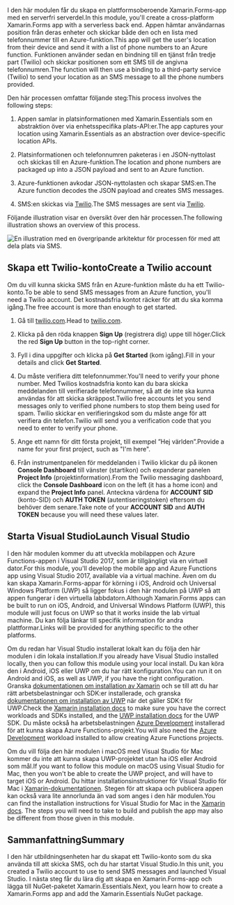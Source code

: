 <span data-ttu-id="11347-101">I den här modulen får du skapa en plattformsoberoende Xamarin.Forms-app med en serverfri serverdel.</span><span class="sxs-lookup"><span data-stu-id="11347-101">In this module, you'll create a cross-platform Xamarin.Forms app with a serverless back end.</span></span> <span data-ttu-id="11347-102">Appen hämtar användarnas position från deras enheter och skickar både den och en lista med telefonnummer till en Azure-funktion.</span><span class="sxs-lookup"><span data-stu-id="11347-102">This app will get the user's location from their device and send it with a list of phone numbers to an Azure function.</span></span> <span data-ttu-id="11347-103">Funktionen använder sedan en bindning till en tjänst från tredje part (Twilio) och skickar positionen som ett SMS till de angivna telefonnumren.</span><span class="sxs-lookup"><span data-stu-id="11347-103">The function will then use a binding to a third-party service (Twilio) to send your location as an SMS message to all the phone numbers provided.</span></span>

<span data-ttu-id="11347-104">Den här processen omfattar följande steg:</span><span class="sxs-lookup"><span data-stu-id="11347-104">This process involves the following steps:</span></span> 

1. <span data-ttu-id="11347-105">Appen samlar in platsinformationen med Xamarin.Essentials som en abstraktion över via enhetsspecifika plats-API:er.</span><span class="sxs-lookup"><span data-stu-id="11347-105">The app captures your location using Xamarin.Essentials as an abstraction over device-specific location APIs.</span></span>

1. <span data-ttu-id="11347-106">Platsinformationen och telefonnumren paketeras i en JSON-nyttolast och skickas till en Azure-funktion.</span><span class="sxs-lookup"><span data-stu-id="11347-106">The location and phone numbers are packaged up into a JSON payload and sent to an Azure function.</span></span>

1. <span data-ttu-id="11347-107">Azure-funktionen avkodar JSON-nyttolasten och skapar SMS:en.</span><span class="sxs-lookup"><span data-stu-id="11347-107">The Azure function decodes the JSON payload and creates SMS messages.</span></span>

1. <span data-ttu-id="11347-108">SMS:en skickas via [Twilio](http://twilio.com).</span><span class="sxs-lookup"><span data-stu-id="11347-108">The SMS messages are sent via [Twilio](http://twilio.com).</span></span>

<span data-ttu-id="11347-109">Följande illustration visar en översikt över den här processen.</span><span class="sxs-lookup"><span data-stu-id="11347-109">The following illustration shows an overview of this process.</span></span>

![En illustration med en övergripande arkitektur för processen för med att dela plats via SMS.](../media-drafts/1-architecture.png)

## <a name="create-a-twilio-account"></a><span data-ttu-id="11347-111">Skapa ett Twilio-konto</span><span class="sxs-lookup"><span data-stu-id="11347-111">Create a Twilio account</span></span>

<span data-ttu-id="11347-112">Om du vill kunna skicka SMS från en Azure-funktion måste du ha ett Twilio-konto.</span><span class="sxs-lookup"><span data-stu-id="11347-112">To be able to send SMS messages from an Azure function, you'll need a Twilio account.</span></span> <span data-ttu-id="11347-113">Det kostnadsfria kontot räcker för att du ska komma igång.</span><span class="sxs-lookup"><span data-stu-id="11347-113">The free account is more than enough to get started.</span></span>

1. <span data-ttu-id="11347-114">Gå till [twilio.com](https://twilio.com).</span><span class="sxs-lookup"><span data-stu-id="11347-114">Head to [twilio.com](https://twilio.com).</span></span>

1. <span data-ttu-id="11347-115">Klicka på den röda knappen **Sign Up** (registrera dig) uppe till höger.</span><span class="sxs-lookup"><span data-stu-id="11347-115">Click the red **Sign Up** button in the top-right corner.</span></span>

1. <span data-ttu-id="11347-116">Fyll i dina uppgifter och klicka på **Get Started** (kom igång).</span><span class="sxs-lookup"><span data-stu-id="11347-116">Fill in your details and click **Get Started**.</span></span>

1. <span data-ttu-id="11347-117">Du måste verifiera ditt telefonnummer.</span><span class="sxs-lookup"><span data-stu-id="11347-117">You'll need to verify your phone number.</span></span> <span data-ttu-id="11347-118">Med Twilios kostnadsfria konto kan du bara skicka meddelanden till verifierade telefonnummer, så att de inte ska kunna användas för att skicka skräppost.</span><span class="sxs-lookup"><span data-stu-id="11347-118">Twilio free accounts let you send messages only to verified phone numbers to stop them being used for spam.</span></span> <span data-ttu-id="11347-119">Twilio skickar en verifieringskod som du måste ange för att verifiera din telefon.</span><span class="sxs-lookup"><span data-stu-id="11347-119">Twilio will send you a verification code that you need to enter to verify your phone.</span></span>

1. <span data-ttu-id="11347-120">Ange ett namn för ditt första projekt, till exempel ”Hej världen”.</span><span class="sxs-lookup"><span data-stu-id="11347-120">Provide a name for your first project, such as "I'm here".</span></span>

1. <span data-ttu-id="11347-121">Från instrumentpanelen för meddelanden i Twilio klickar du på ikonen **Console Dashboard** till vänster (startikon) och expanderar panelen **Project Info** (projektinformation).</span><span class="sxs-lookup"><span data-stu-id="11347-121">From the Twilio messaging dashboard, click the **Console Dashboard** icon on the left (it has a home icon) and expand the **Project Info** panel.</span></span> <span data-ttu-id="11347-122">Anteckna värdena för **ACCOUNT SID** (konto-SID) och **AUTH TOKEN** (autentiseringstoken) eftersom du behöver dem senare.</span><span class="sxs-lookup"><span data-stu-id="11347-122">Take note of your **ACCOUNT SID** and **AUTH TOKEN** because you will need these values later.</span></span>

## <a name="launch-visual-studio"></a><span data-ttu-id="11347-123">Starta Visual Studio</span><span class="sxs-lookup"><span data-stu-id="11347-123">Launch Visual Studio</span></span>

<span data-ttu-id="11347-124">I den här modulen kommer du att utveckla mobilappen och Azure Functions-appen i Visual Studio 2017, som är tillgängligt via en virtuell dator.</span><span class="sxs-lookup"><span data-stu-id="11347-124">For this module, you'll develop the mobile app and Azure Functions app using Visual Studio 2017, available via a virtual machine.</span></span> <span data-ttu-id="11347-125">Även om du kan skapa Xamarin.Forms-appar för körning i iOS, Android och Universal Windows Platform (UWP) så ligger fokus i den här modulen på UWP så att appen fungerar i den virtuella labbdatorn.</span><span class="sxs-lookup"><span data-stu-id="11347-125">Although Xamarin.Forms apps can be built to run on iOS, Android, and Universal Windows Platform (UWP), this module will just focus on UWP so that it works inside the lab virtual machine.</span></span> <span data-ttu-id="11347-126">Du kan följa länkar till specifik information för andra plattformar.</span><span class="sxs-lookup"><span data-stu-id="11347-126">Links will be provided for anything specific to the other platforms.</span></span>

<!-- TODO - add HoL link button here -->

<span data-ttu-id="11347-127">Om du redan har Visual Studio installerat lokalt kan du följa den här modulen i din lokala installation.</span><span class="sxs-lookup"><span data-stu-id="11347-127">If you already have Visual Studio installed locally, then you can follow this module using your local install.</span></span> <span data-ttu-id="11347-128">Du kan köra den i Android, iOS eller UWP om du har rätt konfiguration.</span><span class="sxs-lookup"><span data-stu-id="11347-128">You can run it on Android and iOS, as well as UWP, if you have the right configuration.</span></span> <span data-ttu-id="11347-129">Granska [dokumentationen om installation av Xamarin](https://docs.microsoft.com/xamarin/cross-platform/get-started/installation/windows) och se till att du har rätt arbetsbelastningar och SDK:er installerade, och granska [dokumentationen om installation av UWP](https://docs.microsoft.com/visualstudio/cross-platform/develop-apps-for-the-universal-windows-platform-uwp#requirements) när det gäller SDK:t för UWP.</span><span class="sxs-lookup"><span data-stu-id="11347-129">Check the [Xamarin installation docs](https://docs.microsoft.com/xamarin/cross-platform/get-started/installation/windows) to make sure you have the correct workloads and SDKs installed, and the [UWP installation docs](https://docs.microsoft.com/visualstudio/cross-platform/develop-apps-for-the-universal-windows-platform-uwp#requirements) for the UWP SDK.</span></span> <span data-ttu-id="11347-130">Du måste också ha arbetsbelastningen [Azure Development](https://docs.microsoft.com/azure/azure-functions/functions-develop-vs#prerequisites) installerad för att kunna skapa Azure Functions-projekt.</span><span class="sxs-lookup"><span data-stu-id="11347-130">You will also need the [Azure Development](https://docs.microsoft.com/azure/azure-functions/functions-develop-vs#prerequisites) workload installed to allow creating Azure Functions projects.</span></span>

<span data-ttu-id="11347-131">Om du vill följa den här modulen i macOS med Visual Studio för Mac kommer du inte att kunna skapa UWP-projektet utan ha iOS eller Android som mål.</span><span class="sxs-lookup"><span data-stu-id="11347-131">If you want to follow this module on macOS using Visual Studio for Mac, then you won't be able to create the UWP project, and will have to target iOS or Android.</span></span> <span data-ttu-id="11347-132">Du hittar installationsinstruktioner för Visual Studio för Mac i [Xamarin-dokumentationen](https://docs.microsoft.com/visualstudio/cross-platform/setup-and-install#mac-setup-apple-id-xcode-and-xamarin). Stegen för att skapa och publicera appen kan också vara lite annorlunda än vad som anges i den här modulen.</span><span class="sxs-lookup"><span data-stu-id="11347-132">You can find the installation instructions for Visual Studio for Mac in the [Xamarin docs](https://docs.microsoft.com/visualstudio/cross-platform/setup-and-install#mac-setup-apple-id-xcode-and-xamarin). The steps you will need to take to build and publish the app may also be different from those given in this module.</span></span>

## <a name="summary"></a><span data-ttu-id="11347-133">Sammanfattning</span><span class="sxs-lookup"><span data-stu-id="11347-133">Summary</span></span>

<span data-ttu-id="11347-134">I den här utbildningsenheten har du skapat ett Twilio-konto som du ska använda till att skicka SMS, och du har startat Visual Studio.</span><span class="sxs-lookup"><span data-stu-id="11347-134">In this unit, you created a Twilio account to use to send SMS messages and launched Visual Studio.</span></span> <span data-ttu-id="11347-135">I nästa steg får du lära dig att skapa en Xamarin.Forms-app och lägga till NuGet-paketet Xamarin.Essentials.</span><span class="sxs-lookup"><span data-stu-id="11347-135">Next, you learn how to create a Xamarin.Forms app and add the Xamarin.Essentials NuGet package.</span></span>